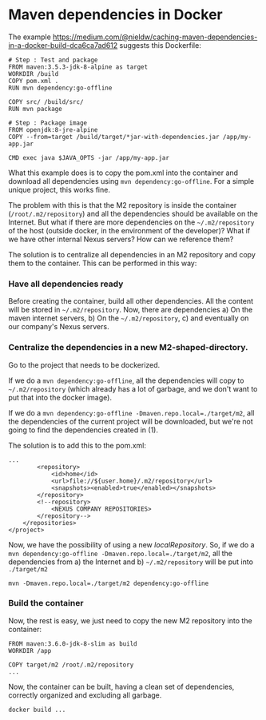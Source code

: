 # Maven dependencies in Docker

The example https://medium.com/@nieldw/caching-maven-dependencies-in-a-docker-build-dca6ca7ad612 suggests this Dockerfile:

```
# Step : Test and package
FROM maven:3.5.3-jdk-8-alpine as target
WORKDIR /build
COPY pom.xml .
RUN mvn dependency:go-offline

COPY src/ /build/src/
RUN mvn package

# Step : Package image
FROM openjdk:8-jre-alpine
COPY --from=target /build/target/*jar-with-dependencies.jar /app/my-app.jar

CMD exec java $JAVA_OPTS -jar /app/my-app.jar
```

What this example does is to copy the pom.xml into the container and download all dependencies using `mvn dependency:go-offline`. For a simple unique project, this works fine.

The problem with this is that the M2 repository is inside the container (`/root/.m2/repository`) and all the dependencies should be available on the Internet. But what if there are more dependencies on the `~/.m2/repository` of the host (outside docker, in the environment of the developer)? What if we have other internal Nexus servers? How can we reference them?

The solution is to centralize all dependencies in an M2 repository and copy them to the container. This can be performed in this way:

### Have all dependencies ready

Before creating the container, build all other dependencies. All the content will be stored in `~/.m2/repository`. Now, there are dependencies a) On the maven internet servers, b) On the `~/.m2/repository`, c) and eventually on our company's Nexus servers.

### Centralize the dependencies in a new M2-shaped-directory.

Go to the project that needs to be dockerized.

If we do a `mvn dependency:go-offline`, all the dependencies will copy to `~/.m2/repository` (which already has a lot of garbage, and we don't want to put that into the docker image).

If we do a `mvn dependency:go-offline -Dmaven.repo.local=./target/m2`, all the dependencies of the current project will be downloaded, but we're not going to find the dependencies created in (1).

The solution is to add this to the pom.xml:

```
...
		<repository>
			<id>home</id>
			<url>file://${user.home}/.m2/repository</url>
			<snapshots><enabled>true</enabled></snapshots>
		</repository>
		<!--repository>
			<NEXUS COMPANY REPOSITORIES>
		</repository-->
	</repositories>
</project>
```

Now, we have the possibility of using a new _localRepository_. So, if we do a `mvn dependency:go-offline -Dmaven.repo.local=./target/m2`, all the dependencies from a) the Internet and b) `~/.m2/repository` will be put into `./target/m2`


```
mvn -Dmaven.repo.local=./target/m2 dependency:go-offline

```

### Build the container

Now, the rest is easy, we just need to copy the new M2 repository into the container:


```
FROM maven:3.6.0-jdk-8-slim as build
WORKDIR /app

COPY target/m2 /root/.m2/repository
...

```

Now, the container can be built, having a clean set of dependencies, correctly organized and excluding all garbage.
```
docker build ...
```
